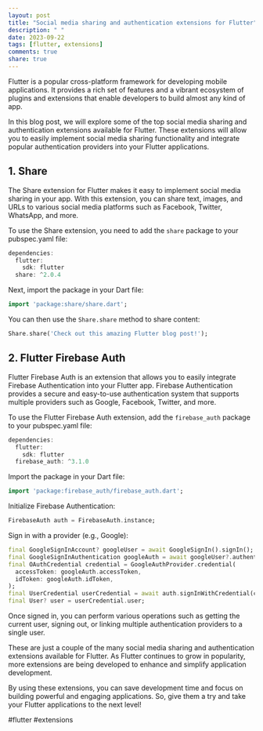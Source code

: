 ```yaml
---
layout: post
title: "Social media sharing and authentication extensions for Flutter"
description: " "
date: 2023-09-22
tags: [flutter, extensions]
comments: true
share: true
---
```


Flutter is a popular cross-platform framework for developing mobile applications. It provides a rich set of features and a vibrant ecosystem of plugins and extensions that enable developers to build almost any kind of app.

In this blog post, we will explore some of the top social media sharing and authentication extensions available for Flutter. These extensions will allow you to easily implement social media sharing functionality and integrate popular authentication providers into your Flutter applications.

## 1. Share

The Share extension for Flutter makes it easy to implement social media sharing in your app. With this extension, you can share text, images, and URLs to various social media platforms such as Facebook, Twitter, WhatsApp, and more.

To use the Share extension, you need to add the `share` package to your pubspec.yaml file:
```dart
dependencies:
  flutter:
    sdk: flutter
  share: ^2.0.4
```

Next, import the package in your Dart file:
```dart
import 'package:share/share.dart';
```

You can then use the `Share.share` method to share content:
```dart
Share.share('Check out this amazing Flutter blog post!');
```

## 2. Flutter Firebase Auth

Flutter Firebase Auth is an extension that allows you to easily integrate Firebase Authentication into your Flutter app. Firebase Authentication provides a secure and easy-to-use authentication system that supports multiple providers such as Google, Facebook, Twitter, and more.

To use the Flutter Firebase Auth extension, add the `firebase_auth` package to your pubspec.yaml file:
```dart
dependencies:
  flutter:
    sdk: flutter
  firebase_auth: ^3.1.0
```

Import the package in your Dart file:
```dart
import 'package:firebase_auth/firebase_auth.dart';
```

Initialize Firebase Authentication:
```dart
FirebaseAuth auth = FirebaseAuth.instance;
```

Sign in with a provider (e.g., Google):
```dart
final GoogleSignInAccount? googleUser = await GoogleSignIn().signIn();
final GoogleSignInAuthentication googleAuth = await googleUser?.authentication;
final OAuthCredential credential = GoogleAuthProvider.credential(
  accessToken: googleAuth.accessToken,
  idToken: googleAuth.idToken,
);
final UserCredential userCredential = await auth.signInWithCredential(credential);
final User? user = userCredential.user;
```

Once signed in, you can perform various operations such as getting the current user, signing out, or linking multiple authentication providers to a single user.

These are just a couple of the many social media sharing and authentication extensions available for Flutter. As Flutter continues to grow in popularity, more extensions are being developed to enhance and simplify application development.

By using these extensions, you can save development time and focus on building powerful and engaging applications. So, give them a try and take your Flutter applications to the next level!

#flutter #extensions
